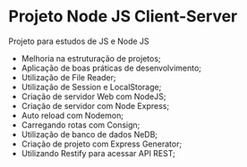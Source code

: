 # Projeto Node JS Client-Server
Projeto para estudos de JS e Node JS
- Melhoria na estruturação de projetos;
- Aplicação de boas práticas de desenvolvimento;
- Utilização de File Reader; 
- Utilização de Session e LocalStorage;
- Criação de servidor Web com NodeJS;
- Criação de servidor com Node Express;
- Auto reload com Nodemon;
- Carregando rotas com Consign;
- Utilização de banco de dados NeDB;
- Criação de projeto com Express Generator;
- Utilizando Restify para acessar API REST;


 
